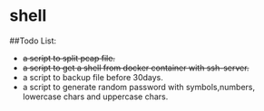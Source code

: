# shell

##Todo List:
* <s>a script to split pcap file.</s>
* <s>a script to get a shell from docker container with ssh-server.</s>
* a script to backup file before 30days.
* a script to generate random password with symbols,numbers, lowercase chars and uppercase chars.
